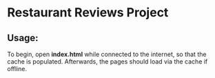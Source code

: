 # Restaurant Reviews Project

## Usage:

To begin, open **index.html** while connected to the internet, so that the cache is populated.
Afterwards, the pages should load via the cache if offline.